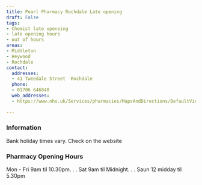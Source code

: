 ```yaml
---
title: Pearl Pharmacy Rochdale Late opening
draft: False
tags:
- Chemist late openeing
- late opening hours
- out of hours
areas:
- Middleton
- Heywood
- Rochdale
contact:
  addresses:
  - 41 Tweedale Street  Rochdale
  phone:
  - 01706 646840
  web_addresses:
  - https://www.nhs.uk/Services/pharmacies/MapsAndDirections/DefaultView.aspx?id=110083
 
---
```


### Information
Bank holiday times vary. Check on the website

### Pharmacy Opening Hours
Mon - Fri 9am til 10.30pm. . .
Sat 9am til Midnight. . .
Saun 12 midday til 5.30pm
